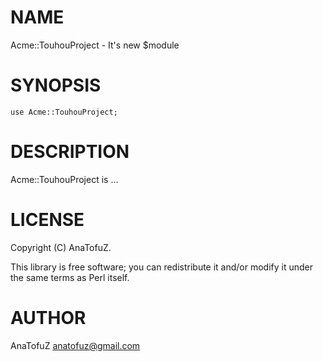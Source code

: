 # NAME

Acme::TouhouProject - It's new $module

# SYNOPSIS

    use Acme::TouhouProject;

# DESCRIPTION

Acme::TouhouProject is ...

# LICENSE

Copyright (C) AnaTofuZ.

This library is free software; you can redistribute it and/or modify
it under the same terms as Perl itself.

# AUTHOR

AnaTofuZ <anatofuz@gmail.com>
